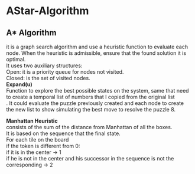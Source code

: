 # AStar-Algorithm
<h2>A* Algorithm</h2>
it is a graph search algorithm and use a heuristic function to evaluate each node. When the heuristic is admissible, ensure that the found solution it is optimal.<br>
It uses two auxiliary structures:<br>
 Open: it is a priority queue for nodes not visited.<br>
 Closed: is the set of visited nodes.<br>
<strong>Expand(u)</strong><br>
Function to explore the best possible states on the system, same that need to create a temporal list of numbers that I copied from the original list<br>. It could evaluate the puzzle previously created and each node to create the new list to show simulating the best move to resolve the puzzle 8.<br>
  
<strong>Manhattan Heuristic</strong><br>
consists of the sum of the distance from Manhattan of all the boxes.<br>
It is based on the sequence that the final state.<br>
  For each tile on the board<br>
  if the token is different from 0:<br>
  if it is in the center → 1<br>
  if he is not in the center and his successor in the sequence is not the corresponding → 2<br>

